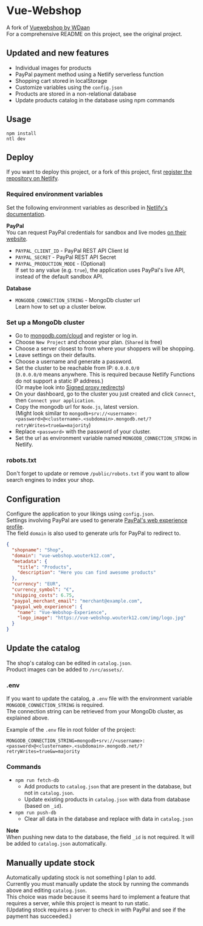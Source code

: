 # Vue-Webshop

A fork of [Vuewebshop by WDaan](https://github.com/WDaan/Vuewebshop)  
For a comprehensive README on this project, see the original project.

## Updated and new features

- Individual images for products
- PayPal payment method using a Netlify serverless function
- Shopping cart stored in localStorage
- Customize variables using the `config.json`
- Products are stored in a non-relational database
- Update products catalog in the database using npm commands

## Usage

```
npm install
ntl dev
```

## Deploy

If you want to deploy this project, or a fork of this project, first [register the repository on Netlify](https://www.netlify.com/products/build/).

### Required environment variables

Set the following environment variables as described in [Netlify's documentation](https://docs.netlify.com/environment-variables/get-started/#site-environment-variables).

**PayPal**  
You can request PayPal credentials for sandbox and live modes [on their website](https://developer.paypal.com/dashboard/applications/sandbox).

- `PAYPAL_CLIENT_ID` - PayPal REST API Client Id
- `PAYPAL_SECRET` - PayPal REST API Secret
- `PAYPAL_PRODUCTION_MODE` - (Optional)  
  If set to any value (e.g. `true`), the application uses PayPal's live API, instead of the default sandbox API.

**Database**

- `MONGODB_CONNECTION_STRING` - MongoDb cluster url  
  Learn how to set up a cluster below.

### Set up a MongoDb cluster

- Go to [mongodb.com/cloud](https://www.mongodb.com/cloud) and register or log in.
- Choose `New Project` and choose your plan. (`Shared` is free)
- Choose a server closest to from where your shoppers will be shopping.
- Leave settings on their defaults.
- Choose a username and generate a password.
- Set the cluster to be reachable from IP: `0.0.0.0/0`  
  (`0.0.0.0/0` means anywhere. This is required because Netlify Functions do not support a static IP address.)  
  (Or maybe look into [Signed proxy redirects](https://docs.netlify.com/routing/redirects/rewrites-proxies/#signed-proxy-redirects))
- On your dashboard, go to the cluster you just created and click `Connect`, then `Connect your application`.
- Copy the mongodb url for `Node.js`, latest version.  
  (Might look similar to `mongodb+srv://<username>:<password>@<clustername>.<subdomain>.mongodb.net/?retryWrites=true&w=majority`)
- Replace `<password>` with the password of your cluster.
- Set the url as environment variable named `MONGODB_CONNECTION_STRING` in Netlify.

### robots.txt

Don't forget to update or remove `/public/robots.txt` if you want to allow search engines to index your shop.

## Configuration

Configure the application to your likings using `config.json`.  
Settings involving PayPal are used to generate [PayPal's web experience profile](https://developer.paypal.com/docs/payment-experience/).  
The field `domain` is also used to generate urls for PayPal to redirect to.

```json
{
  "shopname": "Shop",
  "domain": "vue-webshop.wouterk12.com",
  "metadata": {
    "title": "Products",
    "description": "Here you can find awesome products"
  },
  "currency": "EUR",
  "currency_symbol": "€",
  "shipping_costs": 6.75,
  "paypal_merchant_email": "merchant@example.com",
  "paypal_web_experience": {
    "name": "Vue-Webshop-Experience",
    "logo_image": "https://vue-webshop.wouterk12.com/img/logo.jpg"
  }
}
```

## Update the catalog

The shop's catalog can be edited in `catalog.json`.  
Product images can be added to `/src/assets/`.

### .env

If you want to update the catalog, a `.env` file with the environment variable `MONGODB_CONNECTION_STRING` is required.  
The connection string can be retrieved from your MongoDb cluster, as explained above.

Example of the `.env` file in root folder of the project:

```env
MONGODB_CONNECTION_STRING=mongodb+srv://<username>:<password>@<clustername>.<subdomain>.mongodb.net/?retryWrites=true&w=majority
```

### Commands

- `npm run fetch-db`
  - Add products to `catalog.json` that are present in the database, but not in `catalog.json`.
  - Update existing products in `catalog.json` with data from database (based on `_id`).
- `npm run push-db`
  - Clear all data in the database and replace with data in `catalog.json`

**Note**  
When pushing new data to the database, the field `_id` is not required. It will be added to `catalog.json` automatically.

## Manually update stock

Automatically updating stock is not something I plan to add.  
Currently you must manually update the stock by running the commands above and editing `catalog.json`.  
This choice was made because it seems hard to implement a feature that requires a server, while this project is meant to run static.  
(Updating stock requires a server to check in with PayPal and see if the payment has succeeded.)
